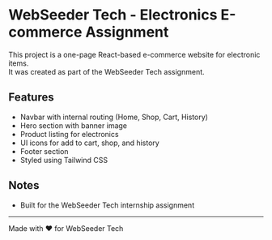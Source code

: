 # WebSeeder Tech - Electronics E-commerce Assignment

This project is a one-page React-based e-commerce website for electronic items.  
It was created as part of the WebSeeder Tech assignment.

## Features
- Navbar with internal routing (Home, Shop, Cart, History)  
- Hero section with banner image  
- Product listing for electronics  
- UI icons for add to cart, shop, and history  
- Footer section  
- Styled using Tailwind CSS  

## Notes
- Built for the WebSeeder Tech internship assignment  

---

Made with ❤️ for WebSeeder Tech
